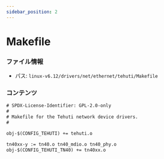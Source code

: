 ```yaml
---
sidebar_position: 2
---
```

# Makefile

### ファイル情報

- パス: `linux-v6.12/drivers/net/ethernet/tehuti/Makefile`

### コンテンツ

```txt
# SPDX-License-Identifier: GPL-2.0-only
#
# Makefile for the Tehuti network device drivers.
#

obj-$(CONFIG_TEHUTI) += tehuti.o

tn40xx-y := tn40.o tn40_mdio.o tn40_phy.o
obj-$(CONFIG_TEHUTI_TN40) += tn40xx.o

```
